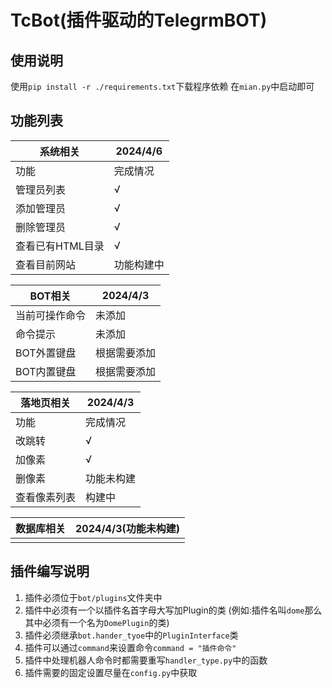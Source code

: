 # TcBot(插件驱动的TelegrmBOT)
## 使用说明
使用`pip install -r ./requirements.txt`下载程序依赖
在```mian.py```中启动即可
## 功能列表
| 系统相关       | 2024/4/6 |
|------------|----------|
| 功能         | 完成情况     |
| 管理员列表      | √        |
| 添加管理员      | √        |
| 删除管理员      | √        |
| 查看已有HTML目录 | √        |
| 查看目前网站     | 功能构建中    |

| BOT相关   | 2024/4/3 |
|---------|----------|
| 当前可操作命令 | 未添加      |
| 命令提示    | 未添加      |
| BOT外置键盘 | 根据需要添加   |
| BOT内置键盘 | 根据需要添加   |

| 落地页相关  | 2024/4/3 |
|--------|----------|
| 功能     | 完成情况     |
| 改跳转    | √        |
| 加像素    | √        |
| 删像素    | 功能未构建    |
| 查看像素列表 | 构建中      |

|数据库相关| 2024/4/3(功能未构建) |
|---|-----------------|
|||

## 插件编写说明
1. 插件必须位于`bot/plugins`文件夹中
2. 插件中必须有一个以插件名首字母大写加Plugin的类 (例如:插件名叫`dome`那么其中必须有一个名为`DomePlugin`的类)
3. 插件必须继承`bot.hander_tyoe`中的`PluginInterface`类
4. 插件可以通过`command`来设置命令```command = "插件命令"```
5. 插件中处理机器人命令时都需要重写```handler_type.py```中的函数
6. 插件需要的固定设置尽量在```config.py```中获取